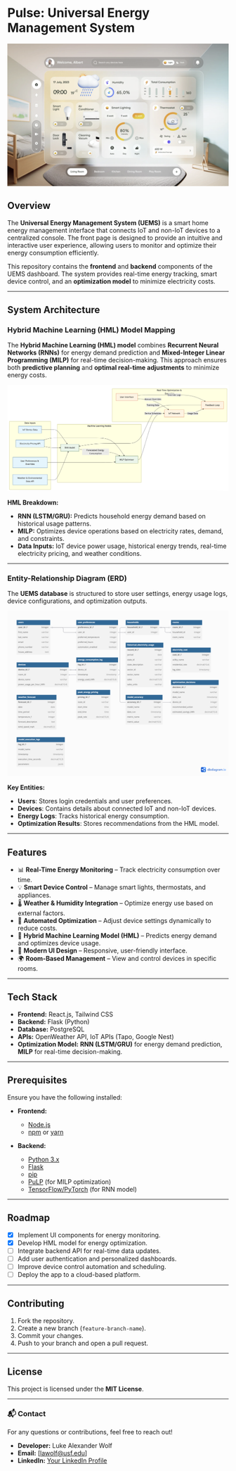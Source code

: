 # Pulse: Universal Energy Management System

![Smart Home UI](frontend_goal.png)

## Overview

The **Universal Energy Management System (UEMS)** is a smart home energy management interface that connects IoT and non-IoT devices to a centralized console. The front page is designed to provide an intuitive and interactive user experience, allowing users to monitor and optimize their energy consumption efficiently.

This repository contains the **frontend** and **backend** components of the UEMS dashboard. The system provides real-time energy tracking, smart device control, and an **optimization model** to minimize electricity costs.

---

## System Architecture

### Hybrid Machine Learning (HML) Model Mapping

The **Hybrid Machine Learning (HML) model** combines **Recurrent Neural Networks (RNNs)** for energy demand prediction and **Mixed-Integer Linear Programming (MILP)** for real-time decision-making. This approach ensures both **predictive planning** and **optimal real-time adjustments** to minimize energy costs.

![HML Model Mapping](hml_model.png)

**HML Breakdown:**
- **RNN (LSTM/GRU):** Predicts household energy demand based on historical usage patterns.
- **MILP:** Optimizes device operations based on electricity rates, demand, and constraints.
- **Data Inputs:** IoT device power usage, historical energy trends, real-time electricity pricing, and weather conditions.

---

### Entity-Relationship Diagram (ERD)

The **UEMS database** is structured to store user settings, energy usage logs, device configurations, and optimization outputs.

![ERD Diagram](database_erd.png)

**Key Entities:**
- **Users**: Stores login credentials and user preferences.
- **Devices**: Contains details about connected IoT and non-IoT devices.
- **Energy Logs**: Tracks historical energy consumption.
- **Optimization Results**: Stores recommendations from the HML model.

---

## Features

- 📊 **Real-Time Energy Monitoring** – Track electricity consumption over time.
- 💡 **Smart Device Control** – Manage smart lights, thermostats, and appliances.
- 🌡 **Weather & Humidity Integration** – Optimize energy use based on external factors.
- 🔄 **Automated Optimization** – Adjust device settings dynamically to reduce costs.
- 🤖 **Hybrid Machine Learning Model (HML)** – Predicts energy demand and optimizes device usage.
- 🎨 **Modern UI Design** – Responsive, user-friendly interface.
- 🌍 **Room-Based Management** – View and control devices in specific rooms.

---

## Tech Stack

- **Frontend:** React.js, Tailwind CSS
- **Backend:** Flask (Python)
- **Database:** PostgreSQL
- **APIs:** OpenWeather API, IoT APIs (Tapo, Google Nest)
- **Optimization Model:** **RNN (LSTM/GRU)** for energy demand prediction, **MILP** for real-time decision-making.

---

## Prerequisites

Ensure you have the following installed:

- **Frontend:**
  - [Node.js](https://nodejs.org/)
  - [npm](https://www.npmjs.com/) or [yarn](https://yarnpkg.com/)

- **Backend:**
  - [Python 3.x](https://www.python.org/)
  - [Flask](https://flask.palletsprojects.com/)
  - [pip](https://pip.pypa.io/en/stable/)
  - [PuLP](https://coin-or.github.io/pulp/) (for MILP optimization)
  - [TensorFlow/PyTorch](https://www.tensorflow.org/) (for RNN model)

---

## Roadmap

- [x] Implement UI components for energy monitoring.
- [x] Develop HML model for energy optimization.
- [ ] Integrate backend API for real-time data updates.
- [ ] Add user authentication and personalized dashboards.
- [ ] Improve device control automation and scheduling.
- [ ] Deploy the app to a cloud-based platform.

---

## Contributing

1. Fork the repository.
2. Create a new branch (`feature-branch-name`).
3. Commit your changes.
4. Push to your branch and open a pull request.

---

## License

This project is licensed under the **MIT License**.

---

### 📬 Contact

For any questions or contributions, feel free to reach out!

- **Developer:** Luke Alexander Wolf
- **Email:** [lawolf@usf.edu]
- **LinkedIn:** [Your LinkedIn Profile](https://linkedin.com/in/lukeawolf)
